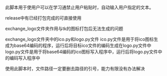 
此脚本用于使用户可以在学习通禁止用户粘贴时，自动输入用户指定的文本。

release中有已经打包完成的可直接使用

exchange_logo文件夹作用与tk的图标打包后无法生成的问题

exchange_logo文件夹中的ico.py和logo.py文件
ico.py文件是用于将ico图标生成为base64编码的程序，运行后将目标ico文件的编码生成在logo.py文件中
logo.py文件是用于将base64编码的ico图标写入程序中，运行后将logo.py文件中的编码写入程序中



使用此脚本时，文件路径一定要删去路径的引号，能力有限没有办法解决
